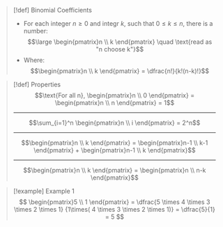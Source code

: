 >[!def] Binomial Coefficients 
>- For each integer $n \geq 0$ and integr $k$, such that $0 \leq k \leq n$, there is a number:
>$$\large \begin{pmatrix}n \\ k \end{pmatrix} \quad \text{read as "n choose k"}$$
>- Where:
> $$\begin{pmatrix}n \\ k \end{pmatrix} = \dfrac{n!}{k!(n-k)!}$$

>[!def] Properties
>$$\text{For all n}, \begin{pmatrix}n \\ 0 \end{pmatrix}  = \begin{pmatrix}n \\ n \end{pmatrix} = 1$$
>___
>$$\sum_{i=1}^n \begin{pmatrix}n \\ i \end{pmatrix} = 2^n$$
>___
>$$\begin{pmatrix}n \\ k \end{pmatrix} = \begin{pmatrix}n-1 \\ k-1 \end{pmatrix} + \begin{pmatrix}n-1 \\ k \end{pmatrix}$$
>___
>$$\begin{pmatrix}n \\ k \end{pmatrix} = \begin{pmatrix}n \\ n-k \end{pmatrix}$$


>[!example] Example 1 
> $$
> \begin{pmatrix}5 \\ 1 \end{pmatrix} = \dfrac{5 \times 4 \times 3 \times 2 \times 1}
> {1\times( 4 \times 3 \times 2 \times 1)} = \dfrac{5}{1} = 5
> $$
> 